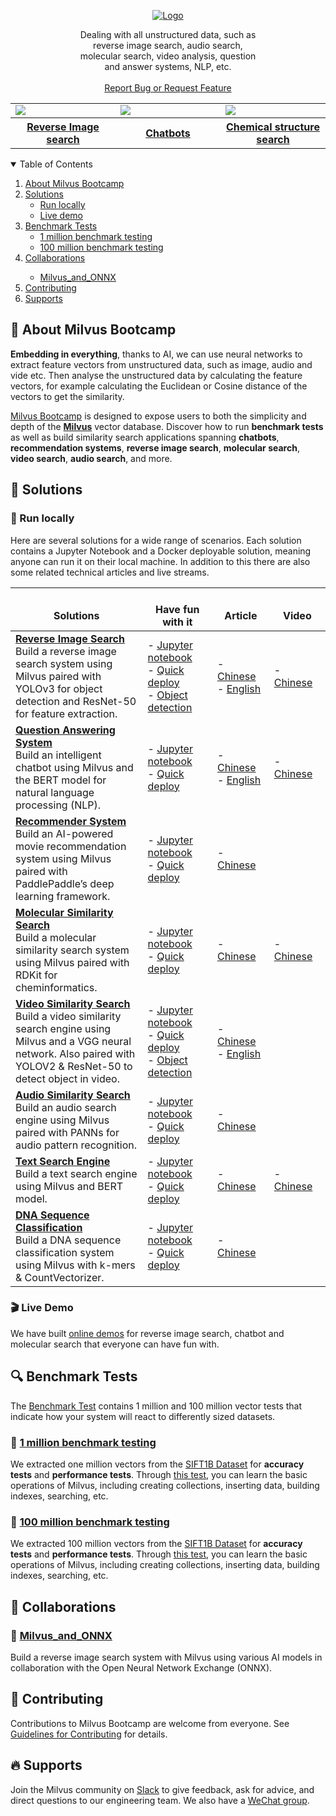 <!-- PROJECT LOGO -->

<p align="center">
  <a href="https://github.com/milvus-io/bootcamp">
    <img src="images/logo.png" alt="Logo">
  </a>
  <p align="center" style="padding-left: 100px; padding-right: 100px">
      Dealing with all unstructured data, such as reverse image search, audio search, molecular search, video analysis, question and answer systems, NLP, etc.
    <br />
    <br />
    <a href="https://github.com/milvus-io/bootcamp/issues">Report Bug or Request Feature</a>
  </p>
<!-- DEMO -->
<table>
  <tr>
    <td width="30%">
      <a href="https://zilliz.com/milvus-demos">
        <img src="https://zilliz-cms.s3.us-west-2.amazonaws.com/image_search_59a64e4f22.gif" />
      </a>
    </td>
    <td width="30%">
<a href="https://zilliz.com/milvus-demos">
<img src="https://zilliz-cms.s3.us-west-2.amazonaws.com/qa_df5ee7bd83.gif" />
</a>
    </td>
    <td width="30%">
<a href="https://zilliz.com/milvus-demos">
<img src="https://zilliz-cms.s3.us-west-2.amazonaws.com/mole_search_76f8340572.gif" />
</a>
    </td>
  </tr>
  <tr>
    <th align="center">
      <a href="https://zilliz.com/milvus-demos">Reverse Image search</a>
    </th>
    <th align="center">
      <a href="https://zilliz.com/milvus-demos">Chatbots</a>
    </th>
    <th align="center">
      <a href="https://zilliz.com/milvus-demos">Chemical structure search</a>
    </th>
  </tr>
</table>

<!-- TABLE OF CONTENTS -->
<details open="open">
  <summary>Table of Contents</summary>
  <ol>
    <li>
      <a href="#mega-about-milvus-bootcamp">About Milvus Bootcamp</a>
    </li>
    <li>
      <a href="#pencil-solutions">Solutions</a>
      <ul>
        <li><a href="#icecream-run-locally">Run locally</a></li>
        <li><a href="#clapper-live-demo">Live demo</a></li>
      </ul>
    </li>
    <li>
      <a href="#mag-benchmark-tests">Benchmark Tests</a>
      <ul>
        <li><a href="#dart-1-million-benchmark-testing">1 million benchmark testing</a></li>
        <li><a href="#art-100-million-benchmark-testing">100 million benchmark testing</a></li>
      </ul>
    </li>
    <li><a href="#two_women_holding_hands-collaborations">Collaborations</a></li>
      <ul>
        <li><a href="#clap-milvus_and_onnx">Milvus_and_ONNX</a></li>
      </ul>
    <li><a href="#pencil-contributing">Contributing</a></li>
    <li><a href="#fire-supports">Supports</a></li>
    </ol>
</details>

<!-- ABOUT MILVUS Bootcamp -->

## :mega: About Milvus Bootcamp

**Embedding in everything**, thanks to AI, we can use neural networks to extract feature vectors from unstructured data, such as image, audio and vide etc. Then analyse the unstructured data by calculating the feature vectors, for example calculating the Euclidean or Cosine distance of the vectors to get the similarity.

[Milvus Bootcamp](https://github.com/milvus-io/bootcamp) is designed to expose users to both the simplicity and depth of the [**Milvus**](https://milvus.io/) vector database. Discover how to run **benchmark tests** as well as build similarity search applications spanning **chatbots**, **recommendation systems**, **reverse image search**, **molecular search**, **video search**, **audio search**, and more.

<!--ALL SOLUTIONS-->

## :pencil: Solutions

### :icecream: Run locally

Here are several solutions for a wide range of scenarios. Each solution contains a Jupyter Notebook and a Docker deployable solution, meaning anyone can run it on their local machine. In addition to this there are also some related technical articles and live streams.

| <br />Solutions<img width=600/> | <br />Have fun with it<img width=300/>                    | <br />Article<img width=200/>                              | <br />Video<img width=200/>                          |
| ----------------------------------------------------------- | ----------------------------------------------------------- | ----------------------------------------------------------- | ----------------------------------------------------- |
| [**Reverse Image Search**](./solutions/reverse_image_search)<br />Build a reverse image search system using Milvus paired with YOLOv3 for object detection and ResNet-50 for feature extraction. | - [Jupyter notebook](solutions/reverse_image_search/reverse_image_search.ipynb)<br />- [Quick deploy](solutions/reverse_image_search/quick_deploy)<br />- [Object detection](solutions/reverse_image_search/object_detection) | - [Chinese](https://mp.weixin.qq.com/s/7lNuaI-eL3lsQlOq0eolkw)<br />- [English](https://blog.milvus.io/milvus-application-1-building-a-reverse-image-search-system-based-on-milvus-and-vgg-aed4788dd1ea) | - [Chinese](https://www.bilibili.com/video/BV1SN411o79n) |
| [**Question Answering System**](./solutions/question_answering_system)<br />Build an intelligent chatbot using Milvus and the BERT model for natural language processing (NLP). | - [Jupyter notebook](solutions/question_answering_system/question_answering.ipynb)<br />- [Quick deploy](solutions/question_answering_system/quick_deploy) | - [Chinese](https://mp.weixin.qq.com/s/BZp4CMv2yuVb0oEyuDKNkw)<br />- [English](https://medium.com/voice-tech-podcast/building-an-intelligent-qa-system-with-nlp-and-milvus-75b496702490) | - [Chinese](https://www.bilibili.com/video/BV1ki4y1t72o) |
| [**Recommender System**](./solutions/recommendation_system)<br />Build an AI-powered movie recommendation system using Milvus paired with PaddlePaddle’s deep learning framework. | - [Jupyter notebook](solutions/recommendation_system/recommendation_system.ipynb)<br />- [Quick deploy](solutions/recommendation_system/quick_deploy) | - [Chinese](https://mp.weixin.qq.com/s/nAr45u-ruvhWQ8LcVxbhOg) |  |
| [**Molecular Similarity Search**](./solutions/molecular_similarity_search)<br />Build a molecular similarity search system using Milvus paired with RDKit for cheminformatics. | - [Jupyter notebook](solutions/molecular_similarity_search/molecular_search.ipynb)<br />- [Quick deploy](solutions/molecular_similarity_search/quick_deploy) | - [Chinese](https://mp.weixin.qq.com/s/ZIH_zYltT6aJNQYMhOSsAg) | - [Chinese](https://www.bilibili.com/video/BV1dD4y1D7zS) |
| [**Video Similarity Search**](./solutions/video_similarity_search)<br />Build a video similarity search engine using Milvus and a VGG neural network. Also paired with YOLOV2 & ResNet-50 to detect object in video. | - [Jupyter notebook](solutions/video_similarity_search/video_similarity_search.ipynb)<br />- [Quick deploy](solutions/video_similarity_search/quick_deploy)<br />- [Object detection](solutions/video_similarity_search/object_detection) | - [Chinese](https://mp.weixin.qq.com/s/DOfiGP5BG_9sD7zZair4ew)<br />- [English](https://blog.milvus.io/4-steps-to-building-a-video-search-system-5a3ced633308) |                                                        |
| [**Audio Similarity Search**](./solutions/audio_similarity_search)<br />Build an audio search engine using Milvus paired with PANNs for audio pattern recognition. | - [Jupyter notebook](solutions/audio_similarity_search/audio_similarity_search.ipynb)<br />- [Quick deploy](solutions/audio_similarity_search/quick_deploy) | - [Chinese](https://mp.weixin.qq.com/s/PJfO71YOTW2gXO6SL-OOuA) |                                                        |
| [**Text Search Engine**](./solutions/text_search_engine)<br />Build a text search engine using Milvus and BERT model. | - [Jupyter notebook](solutions/text_search_engine/text_search_engine.ipynb)<br />- [Quick deploy](solutions/text_search_engine/quick_deploy) | - [Chinese](https://mp.weixin.qq.com/s/OUrBSCqnLuh9btyK3SxWgQ) | - [Chinese](https://www.bilibili.com/video/BV1Xi4y1E7Tb) |
| [**DNA Sequence Classification**](./solutions/dna_sequence_classification)<br />Build a DNA sequence classification system using Milvus with k-mers & CountVectorizer. | - [Jupyter notebook](solutions/dna_sequence_classification/dna_sequence_classification.ipynb)<br />- [Quick deploy](solutions/text_search_engine/quick_deploy) | - [Chinese](https://my.oschina.net/u/4209276/blog/5191465)  |  |

### :clapper: Live Demo

We have built [online demos](https://zilliz.com/milvus-demos?isZilliz=true) for reverse image search, chatbot and molecular search that everyone can have fun with.

<!-- BENCHMARK TESTS-->

## :mag: Benchmark Tests

The [Benchmark Test](./benchmark_test) contains 1 million and 100 million vector tests that indicate how your system will react to differently sized datasets.

 ### :dart: [1 million benchmark testing](https://github.com/milvus-io/bootcamp/blob/master/benchmark_test/lab1_sift1b_1m.md)

We extracted one million vectors from the [SIFT1B Dataset](http://corpus-texmex.irisa.fr/) for **accuracy tests** and **performance tests**. Through [this test](./benchmark_test/lab1_sift1b_1m.md), you can learn the basic operations of Milvus, including creating collections, inserting data, building indexes, searching, etc.

 ### :art: [100 million benchmark testing](https://github.com/milvus-io/bootcamp/blob/master/benchmark_test/lab2_sift1b_100m.md)

We extracted 100 million vectors from the [SIFT1B Dataset](http://corpus-texmex.irisa.fr/) for **accuracy tests** and **performance tests**. Through [this test](./benchmark_test/lab2_sift1b_100m.md), you can learn the basic operations of Milvus, including creating collections, inserting data, building indexes, searching, etc.

<!--THE COLLABORATIONS-->

## :two_women_holding_hands: Collaborations

### :clap: [Milvus_and_ONNX](etc/onnx_and_milvus)

Build a reverse image search system with Milvus using various AI models in collaboration with the Open Neural Network Exchange (ONNX).


## :pencil: Contributing

Contributions to Milvus Bootcamp are welcome from everyone. See [Guidelines for Contributing](./contributing.md) for details. 


## :fire: Supports

Join the Milvus community on [Slack](https://join.slack.com/t/milvusio/shared_invite/zt-e0u4qu3k-bI2GDNys3ZqX1YCJ9OM~GQ) to give feedback, ask for advice, and direct questions to our engineering team. We also have a [WeChat group](images/wechat_group.png).
